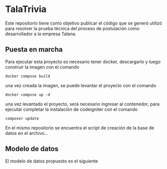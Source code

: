 # TalaTrivia

Este repositorio tiene como objetivo publicar el código que se generó utilizó para resolver la prueba técnica del proceso de postulación como desarrollador a la empresa Talana.

## Puesta en marcha
Para ejecutar esta proyecto es necesario tener docker, descargarlo y luego construir la imagen con el comando 

`docker compose build`

una vez creada la imagen, se puede levantar el proyecto con el comando

`docker compose up -d`

una vez levantado el proyecto, será necesario ingresar al contenedor, para ejecutar completar la instalación de codeigniter con el comando

`composer update`

En el mismo repositorio se encuentra el script de creación de la base de datos en el archivo...


## Modelo de datos
El modelo de datos propuesto es el siguiente